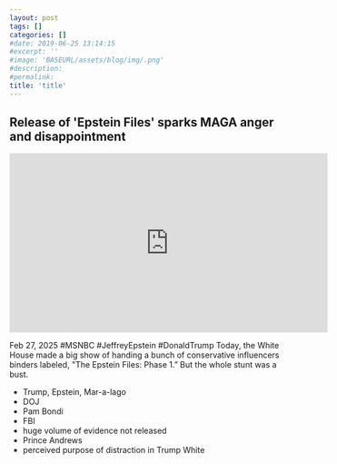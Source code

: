 ```yaml
---
layout: post
tags: []
categories: []
#date: 2019-06-25 13:14:15
#excerpt: ''
#image: 'BASEURL/assets/blog/img/.png'
#description:
#permalink:
title: 'title'
---
```



## Release of 'Epstein Files' sparks MAGA anger and disappointment

<iframe width="560" height="315" src="https://www.youtube.com/embed/-_HVL8WIRcM?si=cSCUagL5RCc-jJJA" title="YouTube video player" frameborder="0" allow="accelerometer; autoplay; clipboard-write; encrypted-media; gyroscope; picture-in-picture; web-share" referrerpolicy="strict-origin-when-cross-origin" allowfullscreen></iframe>

Feb 27, 2025  #MSNBC #JeffreyEpstein #DonaldTrump
Today, the White House made a big show of handing a bunch of conservative influencers binders labeled, "The Epstein Files: Phase 1.” But the whole stunt was a bust.

- Trump, Epstein, Mar-a-lago
- DOJ
- Pam Bondi
- FBI
- huge volume of evidence not released
- Prince Andrews
- perceived purpose of distraction in Trump White


